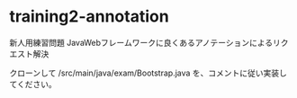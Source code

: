# training2-annotation
新人用練習問題
JavaWebフレームワークに良くあるアノテーションによるリクエスト解決

クローンして
/src/main/java/exam/Bootstrap.java
を、コメントに従い実装してください。
